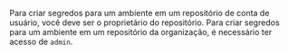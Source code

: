 Para criar segredos para um ambiente em um repositório de conta de usuário, você deve ser o proprietário do repositório. Para criar segredos para um ambiente em um repositório da organização, é necessário ter acesso de `admin`.
